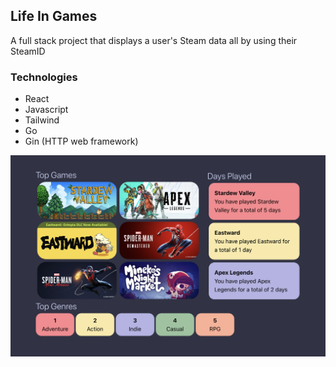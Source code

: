 ## Life In Games

A full stack project that displays a user's Steam data all by using their SteamID

### Technologies

- React
- Javascript
- Tailwind
- Go
- Gin (HTTP web framework)

![screenshot](screenshot.png)
